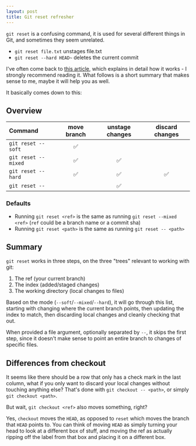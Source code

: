 ```yaml
---
layout: post
title: Git reset refresher
---
```


`git reset` is a confusing command, it is used for several different things in
Git, and sometimes they seem unrelated.

* `git reset file.txt` unstages file.txt
* `git reset --hard HEAD~` deletes the current commit

I've often come back to [this
article][reset-demystified], which explains in detail how it works - I strongly
recommend reading it. What follows is a short summary that makes sense to me,
maybe it will help you as well.

It basically comes down to this:

[reset-demystified]: https://git-scm.com/book/en/v2/Git-Tools-Reset-Demystified

## Overview

| Command             | move branch | unstage changes | discard changes |
| :---                | :---:       | :---:           | :---:           |
| `git reset --soft`  | ✅          |                 |                 |
| `git reset --mixed` | ✅          | ✅              |                 |
| `git reset --hard`  | ✅          | ✅              | ✅              |
| `git reset --`      |             | ✅              |                 |

### Defaults

* Running `git reset <ref>` is the same as running `git reset --mixed <ref>` (`ref` could be a branch name or a commit sha)
* Running `git reset <path>` is the same as running `git reset -- <path>`

## Summary

`git reset` works in three steps, on the three "trees" relevant to working with git:

1. The ref (your current branch)
2. The index (added/staged changes)
3. The working directory (local changes to files)

Based on the mode (`--soft`/`--mixed`/`--hard`), it will go through this list,
starting with changing where the current branch points, then updating the index
to match, then discarding local changes and cleanly checking that out.

When provided a file argument, optionally separated by `--`, it skips the first
step, since it doesn't make sense to point an entire branch to changes of
specific files.

## Differences from checkout

It seems like there should be a row that only has a check mark in the last column, what if you only want to discard your local changes without touching anything else? That's done with `git checkout -- <path>`, or simply `git checkout <path>`.

But wait, `git checkout <ref>` also moves something, right?

Yes, `checkout` moves the `HEAD`, as opposed to `reset` which moves the branch that `HEAD` points to. You can think of moving `HEAD` as simply turning your head to look at a different box of stuff, and moving the ref as actually ripping off the label from that box and placing it on a different box.
